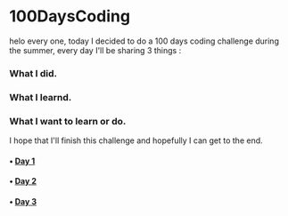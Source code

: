 # 100DaysCoding

helo every one, today I decided to do a 100 days coding challenge during the summer, every day I'll be sharing 3 things :

### What I did.
### What I learnd.
### What I want to learn or do.

I hope that I'll finish this challenge and hopefully I can get to the end.

#### • [Day 1](https://github.com/JoJoDevAdventure/100DaysCoding/blob/main/100Days/Day%201.md)
#### • [Day 2](https://github.com/JoJoDevAdventure/100DaysCoding/blob/main/100Days/Day%202.md)
#### • [Day 3](https://github.com/JoJoDevAdventure/100DaysCoding/blob/main/100Days/Day%203.md)
